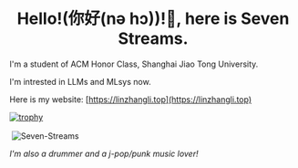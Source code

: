 <h1 align="center">Hello!(你好(nə hɔ))!👋, here is Seven Streams.</h1>

I'm a student of ACM Honor Class, Shanghai Jiao Tong University.

I'm intrested in LLMs and MLsys now.

Here is my website: [https://linzhangli.top](https://linzhangli.top)

[![trophy](https://github-profile-trophy.vercel.app/?username=Seven-Streams)](https://github.com/ryo-ma/github-profile-trophy)


<p>&nbsp;<img align="center" src="https://github-readme-stats.vercel.app/api?username=Seven-Streams&show_icons=true&locale=en" alt="Seven-Streams" /></p>

*I'm also a drummer and a j-pop/punk music lover!* 
